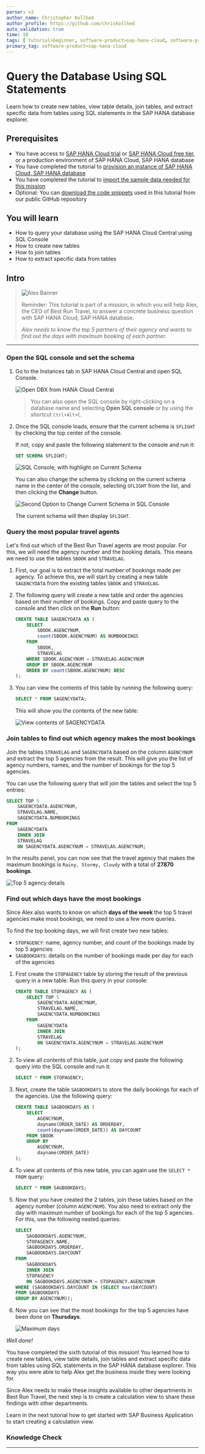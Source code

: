 ```yaml
---
parser: v2
author_name: Christopher Kollhed
author_profile: https://github.com/chriskollhed
auto_validation: true
time: 10
tags: [ tutorial>beginner, software-product>sap-hana-cloud, software-product-function>sap-hana-cloud\,-sap-hana-database, programming-tool>sql]
primary_tag: software-product>sap-hana-cloud
---
```


# Query the Database Using SQL Statements
<!-- description -->Learn how to create new tables, view table details, join tables, and extract specific data from tables using SQL statements in the SAP HANA database explorer.

## Prerequisites
- You have access to [SAP HANA Cloud trial](hana-cloud-mission-trial-2) or [SAP HANA Cloud free tier](hana-cloud-mission-trial-2-ft), or a production environment of SAP HANA Cloud, SAP HANA database
- You have completed the tutorial to [provision an instance of SAP HANA Cloud, SAP HANA database](hana-cloud-mission-trial-3)
- You have completed the tutorial to [import the sample data needed for this mission](hana-cloud-mission-trial-5)
- Optional: You can [download the code snippets](https://github.com/SAP-samples/hana-cloud-learning/blob/4ac0be770033d3425cc30a2f22f8f5c0823bb810/Mission:%20SAP%20HANA%20Database%20in%20SAP%20HANA%20Cloud/Tutorial%206/Tutorial%206%20Queries.txt) used in this tutorial from our public GitHub repository


## You will learn
- How to query your database using the SAP HANA Cloud Central using SQL Console
- How to create new tables
- How to join tables
- How to extract specific data from tables


## Intro
>
> ![Alex Banner](banner-alex.png)
>
> Reminder: This tutorial is part of a mission, in which you will help Alex, the CEO of Best Run Travel, to answer a concrete business question with SAP HANA Cloud, SAP HANA database.
>
> *Alex needs to know the top 5 partners of their agency and wants to find out the days with maximum booking of each partner.*

---

### Open the SQL console and set the schema

1.	Go to the Instances tab in SAP HANA Cloud Central and open SQL Console. 

    ![Open DBX from HANA Cloud Central](open-dbx.png)

    > You can also open the SQL console by right-clicking on a database name and selecting **Open SQL console** or by using the shortcut `Ctrl+Alt+C`. 
    

2.	Once the SQL console loads, ensure that the current schema is `SFLIGHT` by checking the top center of the console.

    If not, copy and paste the following statement to the console and run it:

    ```SQL
    SET SCHEMA SFLIGHT;
    ```  
    
    ![SQL Console, with highlight on Current Schema](ss-02-sql-console-current-schema.png)

    You can also change the schema by clicking on the current schema name in the center of the console, selecting `SFLIGHT` from the list, and then clicking the **Change** button.

    ![Second Option to Change Current Schema in SQL Console](ss-02-sql-console-current-schema-second-option.png)

    The current schema will then display `SFLIGHT`.  

### Query the most popular travel agents

Let's find out which of the Best Run Travel agents are most popular. For this, we will need the agency number and the booking details. This means we need to use the tables `SBOOK` and `STRAVELAG`.

1.	First, our goal is to extract the total number of bookings made per agency. To achieve this, we will start by creating a new table `SAGENCYDATA` from the existing tables `SBOOK` and `STRAVELAG`.

2.	The following query will create a new table and order the agencies based on their number of bookings. Copy and paste query to the console and then click on the **Run** button:

    ```SQL
    CREATE TABLE SAGENCYDATA AS (
        SELECT 
            SBOOK.AGENCYNUM,
            count(SBOOK.AGENCYNUM) AS NUMBOOKINGS
        FROM 
            SBOOK,
            STRAVELAG
        WHERE SBOOK.AGENCYNUM = STRAVELAG.AGENCYNUM
        GROUP BY SBOOK.AGENCYNUM
        ORDER BY count(SBOOK.AGENCYNUM) DESC
    );
    ```

3.	You can view the contents of this table by running the following query:

    ```SQL
    SELECT * FROM SAGENCYDATA;
    ```

    This will show you the contents of the new table:

    ![View contents of SAGENCYDATA](ss-03-view-contents-SAGENCYDATA.png)



### Join tables to find out which agency makes the most bookings


Join the tables `STRAVELAG` and `SAGENCYDATA` based on the column `AGENCYNUM` and extract the top 5 agencies from the result. This will give you the list of agency numbers, names, and the number of bookings for the top 5 agencies.

You can use the following query that will join the tables and select the top 5 entries:

```SQL
SELECT TOP 5 
	SAGENCYDATA.AGENCYNUM,
	STRAVELAG.NAME,
	SAGENCYDATA.NUMBOOKINGS
FROM 
	SAGENCYDATA
	INNER JOIN
	STRAVELAG
	ON SAGENCYDATA.AGENCYNUM = STRAVELAG.AGENCYNUM;
```

In the results panel, you can now see that the travel agency that makes the maximum bookings is `Rainy, Stormy, Cloudy` with a total of **27870 bookings**.

![Top 5 agency details](ss-04-top-5-agency-details.png)


### Find out which days have the most bookings

Since Alex also wants to know on which **days of the week** the top 5 travel agencies make most bookings, we need to use a few more queries.

To find the top booking days, we will first create two new tables:

-	`STOPAGENCY`: name, agency number, and count of the bookings made by top 5 agencies
-	`SAGBOOKDAYS`: details on the number of bookings made per day for each of the agencies

1.	First create the `STOPAGENCY` table by storing the result of the previous query in a new table. Run this query in your console:

    ```SQL
    CREATE TABLE STOPAGENCY AS (
        SELECT TOP 5 
            SAGENCYDATA.AGENCYNUM,
            STRAVELAG.NAME,
            SAGENCYDATA.NUMBOOKINGS
        FROM 
            SAGENCYDATA
            INNER JOIN
            STRAVELAG
            ON SAGENCYDATA.AGENCYNUM = STRAVELAG.AGENCYNUM
    );
    ```

2.	To view all contents of this table, just copy and paste the following query into the SQL console and run it:

    ```SQL
    SELECT * FROM STOPAGENCY;
    ```

3.	Next, create the table `SAGBOOKDAYS` to store the daily bookings for each of the agencies. Use the following query:

    ```SQL
    CREATE TABLE SAGBOOKDAYS AS (
        SELECT 
            AGENCYNUM,
            dayname(ORDER_DATE) AS ORDERDAY,
            count(dayname(ORDER_DATE)) AS DAYCOUNT
        FROM SBOOK
        GROUP BY 
            AGENCYNUM,
            dayname(ORDER_DATE)
    );
    ```

4.	To view all contents of this new table, you can again use the `SELECT * FROM` query:

    ```SQL
    SELECT * FROM SAGBOOKDAYS;
    ```

5.	Now that you have created the 2 tables, join these tables based on the agency number (column `AGENCYNUM`). You also need to extract only the day with maximum number of bookings for each of the top 5 agencies. For this, use the following nested queries:

    ```SQL
    SELECT 
        SAGBOOKDAYS.AGENCYNUM,
        STOPAGENCY.NAME,
        SAGBOOKDAYS.ORDERDAY,
        SAGBOOKDAYS.DAYCOUNT
    FROM 
        SAGBOOKDAYS
        INNER JOIN
        STOPAGENCY
        ON SAGBOOKDAYS.AGENCYNUM = STOPAGENCY.AGENCYNUM
    WHERE (SAGBOOKDAYS.DAYCOUNT IN (SELECT max(DAYCOUNT)
    FROM SAGBOOKDAYS
    GROUP BY AGENCYNUM));
    ```

6.	Now you can see that the most bookings for the top 5 agencies have been done on **Thursdays**.

    ![Maximum days](maximum-days.png)

*Well done!*

You have completed the sixth tutorial of this mission! You learned how to create new tables, view table details, join tables and extract specific data from tables using SQL statements in the SAP HANA database explorer. This way you were able to help Alex get the business inside they were looking for.

Since Alex needs to make these insights available to other departments in Best Run Travel, the next step is to create a calculation view to share these findings with other departments.  

Learn in the next tutorial how to get started with SAP Business Application to start creating a calculation view.



### Knowledge Check






---
